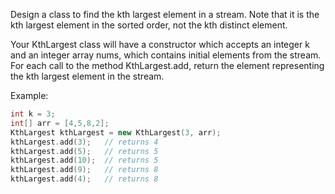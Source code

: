 Design a class to find the kth largest element in a stream.
Note that it is the kth largest element in the sorted order, not the kth distinct element.

Your KthLargest class will have a constructor which accepts an integer k and an integer array nums,
which contains initial elements from the stream.
For each call to the method KthLargest.add,
return the element representing the kth largest element in the stream.

Example:
```cpp
int k = 3;
int[] arr = [4,5,8,2];
KthLargest kthLargest = new KthLargest(3, arr);
kthLargest.add(3);   // returns 4
kthLargest.add(5);   // returns 5
kthLargest.add(10);  // returns 5
kthLargest.add(9);   // returns 8
kthLargest.add(4);   // returns 8
```